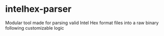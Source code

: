 # intelhex-parser
Modular tool made for parsing valid Intel Hex format files into a raw binary following customizable logic
